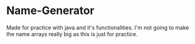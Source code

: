 # Name-Generator

Made for practice with java and it's functionalities. I'm not going to make the name arrays really big as this is just for practice.
